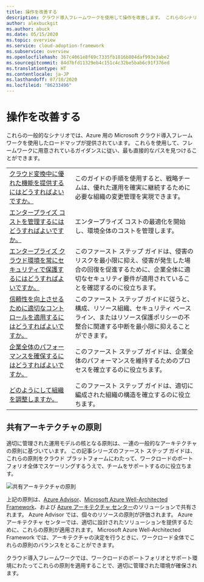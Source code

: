 ```yaml
---
title: 操作を改善する
description: クラウド導入フレームワークを使用して操作を改善します。 これらのシナリオは、コスト管理、セキュリティ、信頼性、パフォーマンスなどに役立ちます。
author: alexbuckgit
ms.author: abuck
ms.date: 05/15/2020
ms.topic: overview
ms.service: cloud-adoption-framework
ms.subservice: overview
ms.openlocfilehash: 367c4061e8f69c7335fb1816b804daf993e3abe2
ms.sourcegitcommit: 84d7bfd11329eb4c151c4c32be5bab6c91f376ed
ms.translationtype: HT
ms.contentlocale: ja-JP
ms.lasthandoff: 07/10/2020
ms.locfileid: "86233496"
---
```

# <a name="improve-operations"></a>操作を改善する

これらの一般的なシナリオでは、Azure 用の Microsoft クラウド導入フレームワークを使用したロードマップが提供されています。 これらを使用して、フレームワークに用意されているガイダンスに従い、最も直接的なパスを見つけることができます。

|                                                                                     |                                                                                                                                |
|-------------------------------------------------------------------------------------|--------------------------------------------------------------------------------------------------------------------------------|
| [クラウド変換中に優れた機能を提供するにはどうすればよいですか。](./operational-excellence.md)                   | このガイドの手順を使用すると、戦略チームは、優れた運用を確実に継続するために必要な組織の変更管理を実現できます。 |
| [エンタープライズ コストを管理するにはどうすればよいですか。](./manage-costs.md)                                          | エンタープライズ コストの最適化を開始し、環境全体のコストを管理します。                                                                           |
| [エンタープライズ クラウド環境を常にセキュリティで保護するにはどうすればよいですか。](./security.md)             | このファースト ステップ ガイドは、侵害のリスクを最小限に抑え、侵害が発生した場合の回復を促進するために、企業全体に適切なセキュリティ要件が適用されていることを確認するのに役立ちます。                                       |
| [信頼性を向上させるために適切なコントロールを適用するにはどうすればよいですか。](./reliability.md)                   | このファースト ステップ ガイドに従うと、構成、リソース組織、セキュリティ ベースライン、またはリソース保護ポリシーの不整合に関連する中断を最小限に抑えることができます。 |
| [企業全体のパフォーマンスを確保するにはどうすればよいですか。](./performance.md)                               | このファースト ステップ ガイドは、企業全体のパフォーマンスを維持するためのプロセスを確立するのに役立ちます。                               |
| [どのようにして組織を調整しますか。](./org-alignment.md)                               | このファースト ステップ ガイドは、適切に編成された組織の構造を確立するのに役立ちます。                               |

## <a name="shared-architecture-principles"></a>共有アーキテクチャの原則

適切に管理された運用モデルの核となる原則は、一連の一般的なアーキテクチャの原則に基づいています。 この記事シリーズのファースト ステップ ガイドは、これらの原則をクラウド プラットフォームにわたって、ワークロードのポートフォリオ全体でスケーリングするうえで、チームをサポートするのに役立ちます。

![共有アーキテクチャの原則](../_images/shared-principles.png)

上記の原則は、[Azure Advisor](https://docs.microsoft.com/azure/advisor/advisor-overview)、[Microsoft Azure Well-Architected Framework](https://docs.microsoft.com/azure/architecture/framework)、および [Azure アーキテクチャ センター](https://docs.microsoft.com/azure/architecture)のソリューションで共有されます。 Azure Advisor では、個々のリソースの原則が評価されます。 Azure アーキテクチャ センターでは、適切に設計されたソリューションを提供するために、これらの原則が適用されます。 Microsoft Azure Well-Architected Framework では、アーキテクチャの決定を行うときに、ワークロード全体でこれらの原則のバランスをとることができます。

クラウド導入フレームワークでは、ワークロードのポートフォリオとサポート環境にわたってこれらの原則を適用することで、適切に管理された環境が確保されます。
